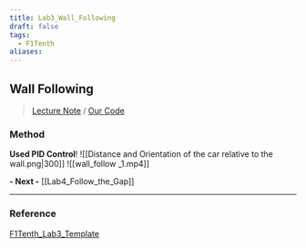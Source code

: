 ```yaml
---
title: Lab3_Wall_Following
draft: false
tags:
  - F1Tenth
aliases:
---
```

## Wall Following
> [Lecture Note](https://docs.google.com/presentation/d/1H6l5HvkefJPAyuRftv1JV3KtEk-WnOrcsy0wCVPfayc/edit#slide=id.g10b78b0084f_0_685) / [Our Code](https://github.com/thejourneyofbabo/f1sim_ws/tree/master/src/lecture_ws/f1tenth_lab3_template)
### Method
**Used PID Control**!
![[Distance and Orientation of the car relative to the wall.png|300]]
![[wall_follow _1.mp4]]

**- Next -**
[[Lab4_Follow_the_Gap]]

---
### Reference
[F1Tenth_Lab3_Template](https://github.com/f1tenth/f1tenth_lab3_template)
